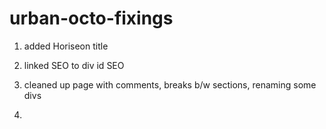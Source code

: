 # urban-octo-fixings

1. added Horiseon title

2. linked <a>SEO to div id SEO

3. cleaned up page with comments, breaks b/w sections, renaming some divs

4. 